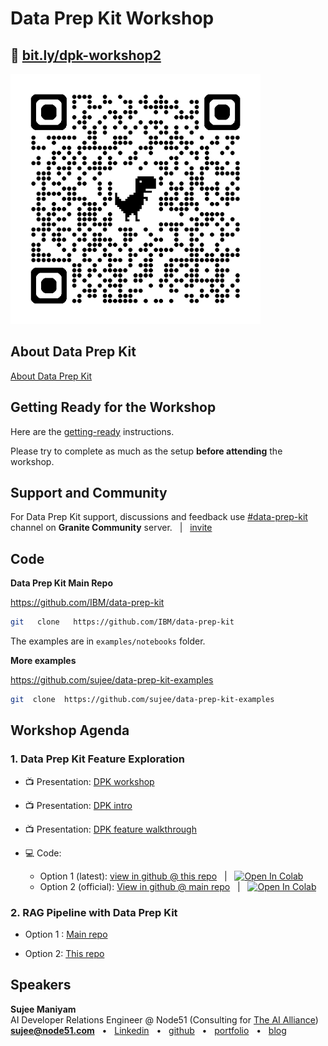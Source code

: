 # Data Prep Kit Workshop

## 🔗  [bit.ly/dpk-workshop2](https://bit.ly/dpk-workshop2)

<img src="qrcode-data-prep-kit-workshop.png" width="400px">

## About Data Prep Kit

[About Data Prep Kit](../README.md#introducing-data-prep-kit-dpk)


## Getting Ready for the Workshop

Here are the [getting-ready](../getting-ready.md) instructions.

Please try to complete as much as the setup **before attending** the workshop.

## Support and Community

For Data Prep Kit support,  discussions and feedback use [#data-prep-kit](https://discord.com/channels/1276554812359442504/1303454647427661866) channel on **Granite Community** server.  &nbsp;  |  &nbsp;  [invite](https://discord.gg/SzdUvJbtav) 


## Code

**Data Prep Kit Main Repo**

https://github.com/IBM/data-prep-kit

```bash
git   clone   https://github.com/IBM/data-prep-kit
```

The examples are in `examples/notebooks` folder.

**More examples**

https://github.com/sujee/data-prep-kit-examples


```bash
git  clone  https://github.com/sujee/data-prep-kit-examples
```


## Workshop Agenda


### 1. Data Prep Kit Feature Exploration

- 📺 Presentation: [DPK workshop](https://docs.google.com/presentation/d/1z2jplzVPAFPceXEitlLUbFcj-QZuqhmVbReFcNIRuJU/edit?usp=sharing)

- 📺 Presentation: [DPK intro](https://docs.google.com/presentation/d/1zqUD9cPJ72FtpG9nUsERJiZ1wNR2q3_j3QsoX74k4V8/edit?usp=sharing)

- 📺 Presentation: [DPK feature walkthrough](https://docs.google.com/presentation/d/1V3ODX4sCbXhci1EpU8aqC1sNJjMvHIn5DntWqWOQxh8/edit?usp=sharing)


- 💻 Code: 
    - Option 1 (latest): [view in github @ this repo](../dpk-intro/process_pdfs_1_python.ipynb)  &nbsp; | &nbsp; [![Open In Colab](https://colab.research.google.com/assets/colab-badge.svg)](https://colab.research.google.com/github/sujee/data-prep-kit-examples/blob/main/dpk-intro/process_pdfs_1_python.ipynb)
    - Option 2 (official): [View in github @ main repo](https://github.com/IBM/data-prep-kit/blob/dev/examples/notebooks/intro/process_pdfs_1_python.ipynb) &nbsp; | &nbsp;  [![Open In Colab](https://colab.research.google.com/assets/colab-badge.svg)](https://colab.research.google.com/github/IBM/data-prep-kit/blob/dev/examples/notebooks/intro/process_pdfs_1_python.ipynb)


### 2. RAG Pipeline with Data Prep Kit

- Option 1 : [Main repo ](https://github.com/IBM/data-prep-kit/tree/dev/examples/notebooks/rag)

- Option 2: [This repo](../rag/README.md)

## Speakers

**Sujee Maniyam**  
AI Developer Relations Engineer @ Node51 (Consulting for [The AI Alliance](https://thealliance.ai/))  
**sujee@node51.com** &nbsp; • &nbsp; [Linkedin](https://www.linkedin.com/in/sujeemaniyam/) &nbsp;  • &nbsp;  [github](https://github.com/sujee/) &nbsp;  •  &nbsp; [portfolio](https://portfolio.sujee.dev/)  &nbsp;  •  &nbsp; [blog](https://sujee.dev/)

